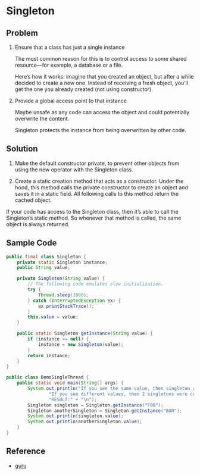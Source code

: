 # Singleton

## Problem

1. Ensure that a class has just a single instance

   The most common reason for this is to control access to some shared resource—for example, a database or a file.

   Here’s how it works: imagine that you created an object, but after a while decided to create a new one. Instead of receiving a fresh object, you’ll get the one you already created (not using constructor).

2. Provide a global access point to that instance
    
    Maybe unsafe as any code can access the object and could potentially overwrite the content. 
    
    Singleton protects the instance from being overwritten by other code.



## Solution

1. Make the default constructor private, to prevent other objects from using the new operator with the Singleton class.

2. Create a static creation method that acts as a constructor. Under the hood, this method calls the private constructor to create an object and saves it in a static field. All following calls to this method return the cached object.

If your code has access to the Singleton class, then it’s able to call the Singleton’s static method. So whenever that method is called, the same object is always returned.


## Sample Code

```java
public final class Singleton {
    private static Singleton instance;
    public String value;

    private Singleton(String value) {
        // The following code emulates slow initialization.
        try {
            Thread.sleep(1000);
        } catch (InterruptedException ex) {
            ex.printStackTrace();
        }
        this.value = value;
    }

    public static Singleton getInstance(String value) {
        if (instance == null) {
            instance = new Singleton(value);
        }
        return instance;
    }
}
```

```java
public class DemoSingleThread { 
    public static void main(String[] args) {
        System.out.println("If you see the same value, then singleton was reused (yay!)" + "\n" +
                "If you see different values, then 2 singletons were created (booo!!)" + "\n\n" +
                "RESULT:" + "\n");
        Singleton singleton = Singleton.getInstance("FOO");
        Singleton anotherSingleton = Singleton.getInstance("BAR");
        System.out.println(singleton.value);
        System.out.println(anotherSingleton.value);
    }
}
```

## Reference

- [guru](https://refactoring.guru/design-patterns/singleton)

